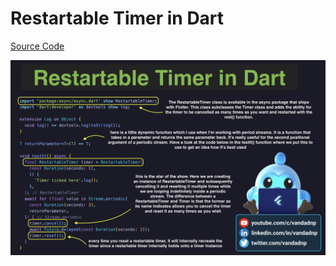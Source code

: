 # Restartable Timer in Dart

[Source Code](restartable-timer-in-dart.dart)

![](restartable-timer-in-dart.jpg)
